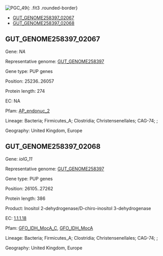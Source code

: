 ![PGC_49](../static/images/Clusters_figure/PGC_49.jpg){: .fit3 .rounded-border}

<ul id="myTab" class="nav nav-tabs">
  <li class="active">
        <a href="#tab1" data-toggle="tab">GUT_GENOME258397_02067</a>
  </li>
<li><a href="#tab2" data-toggle="tab">GUT_GENOME258397_02068</a></li>
</ul>

<div id="myTabContent" class="tab-content">
  <div class="tab-pane fade in active" id="tab1">

<h2 id="GUT_GENOME258397_02067">GUT_GENOME258397_02067</h2>
<p>Gene: <em>NA</em>
<p>Representative genome: <a href="https://www.ebi.ac.uk/metagenomics/genomes/MGYG-HGUT-04168">GUT_GENOME258397</a></p>
<p>Gene type: PUP genes</p>
<p>Position: 25236..26057</p>
<p>Protein length: 274</p>
<p>EC: NA</p>
<p>Pfam: <a href="http://pfam.xfam.org/family/AP_endonuc_2">AP_endonuc_2</a></p>

<p>Lineage: Bacteria; Firmicutes_A; Clostridia; Christensenellales; CAG-74; ; </p>
<p>Geography: United Kingdom, Europe</p>
  </div>

  <div class="tab-pane fade" id="tab2">

<h2 id="GUT_GENOME258397_02068">GUT_GENOME258397_02068</h2>
<p>Gene: <em>iolG_11</em></p>
<p>Representative genome: <a href="https://www.ebi.ac.uk/metagenomics/genomes/MGYG-HGUT-04168">GUT_GENOME258397</a></p>
<p>Gene type: PUP genes</p>
<p>Position: 26105..27262</p>
<p>Protein length: 386</p>
<p>Product: Inositol 2-dehydrogenase/D-chiro-inositol 3-dehydrogenase</p>
<p>EC: <a href="https://www.brenda-enzymes.org/enzyme.php?ecno=1.1.1.18">1.1.1.18</a></p>
<p>Pfam: <a href="http://pfam.xfam.org/family/GFO_IDH_MocA_C">GFO_IDH_MocA_C</a>, <a href="http://pfam.xfam.org/family/GFO_IDH_MocA">GFO_IDH_MocA</a></p>
<p>Lineage: Bacteria; Firmicutes_A; Clostridia; Christensenellales; CAG-74; ; </p>
<p>Geography: United Kingdom, Europe</p>

  </div>
</div>
